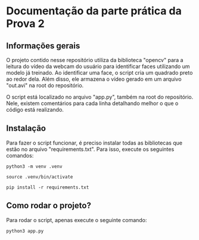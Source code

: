 # Documentação da parte prática da Prova 2

## Informações gerais

O projeto contido nesse repositório utiliza da biblioteca "opencv" para a leitura do vídeo da webcam do usuário para identificar faces utilizando um modelo já treinado. Ao identificar uma face, o script cria um quadrado preto ao redor dela. Além disso, ele armazena o vídeo gerado em um arquivo "out.avi" na root do repositório.

O script está localizado no arquivo "app.py", também na root do repositório. Nele, existem comentários para cada linha detalhando melhor o que o código está realizando.

## Instalação

Para fazer o script funcionar, é preciso instalar todas as bibliotecas que estão no arquivo "requirements.txt". Para isso, execute os seguintes comandos:

```
python3 -m venv .venv
```

```
source .venv/bin/activate
```

```
pip install -r requirements.txt
```

## Como rodar o projeto?

Para rodar o script, apenas execute o seguinte comando:

```
python3 app.py
```

